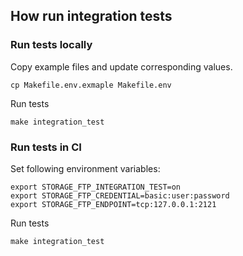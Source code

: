 ## How run integration tests

### Run tests locally

Copy example files and update corresponding values.

```shell
cp Makefile.env.exmaple Makefile.env
```

Run tests

```shell
make integration_test
```

### Run tests in CI

Set following environment variables:

```shell
export STORAGE_FTP_INTEGRATION_TEST=on
export STORAGE_FTP_CREDENTIAL=basic:user:password
export STORAGE_FTP_ENDPOINT=tcp:127.0.0.1:2121
```

Run tests

```shell
make integration_test
```